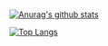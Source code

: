 ###
[![Anurag's github stats](https://github-readme-stats.vercel.app/api?username=HigashikataZhangsuke&theme=buefy&show_icons=true?count_private=true&include_all_commits=true)](https://github.com/anuraghazra/github-readme-stats)

[![Top Langs](https://github-readme-stats.vercel.app/api/top-langs/?username=HigashikataZhangsuke&langs_count=3)](https://github.com/anuraghazra/github-readme-stats)
<!--
**HigashikataZhangsuke/HigashikataZhangsuke** is a ✨ _special_ ✨ repository because its `README.md` (this file) appears on your GitHub profile.

Here are some ideas to get you started:

- 🔭 I’m currently working on ...
- 🌱 I’m currently learning ...
- 👯 I’m looking to collaborate on ...
- 🤔 I’m looking for help with ...
- 💬 Ask me about ...
- 📫 How to reach me: ...
- 😄 Pronouns: ...
- ⚡ Fun fact: ...
-->
